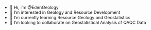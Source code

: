 - 👋 Hi, I’m @EdenGeology
- 👀 I’m interested in Geology and Resource Development
- 🌱 I’m currently learning Resource Geology and Geostatistics
- 💞️ I’m looking to collaborate on Geostatistical Analysis of QAQC Data

<!---
EdenGeology/EdenGeology is a ✨ special ✨ repository because its `README.md` (this file) appears on your GitHub profile.
You can click the Preview link to take a look at your changes.
--->
